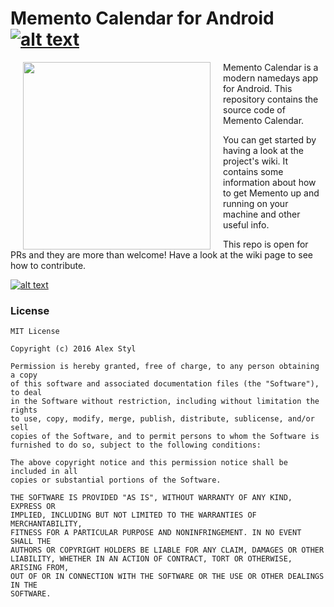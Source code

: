 # Memento Calendar for Android  [![alt text](https://travis-ci.org/alexstyl/Memento-Calendar.svg?branch=master "Check the build status on Travis CI")](https://travis-ci.org/alexstyl/Memento-Calendar)

<img src="https://github.com/alexstyl/Memento-Calendar/blob/master/common/src/main/res/mipmap-xxxhdpi/ic_launcher.png?raw=true" width="300" align="left" hspace="20">

Memento Calendar is a modern namedays app for Android.
This repository contains the source code of Memento Calendar.

You can get started by having a look at the project's wiki. It contains some information about how to get Memento up and running on your machine and other useful info.

This repo is open for PRs and they are more than welcome! Have a look at the wiki page to see how to contribute.

[![alt text](http://developer.android.com/images/brand/en_app_rgb_wo_60.png "Download Memento Calendar from the Play Store")](https://play.google.com/store/apps/details?id=com.alexstyl.specialdates)

### License
```
MIT License

Copyright (c) 2016 Alex Styl

Permission is hereby granted, free of charge, to any person obtaining a copy
of this software and associated documentation files (the "Software"), to deal
in the Software without restriction, including without limitation the rights
to use, copy, modify, merge, publish, distribute, sublicense, and/or sell
copies of the Software, and to permit persons to whom the Software is
furnished to do so, subject to the following conditions:

The above copyright notice and this permission notice shall be included in all
copies or substantial portions of the Software.

THE SOFTWARE IS PROVIDED "AS IS", WITHOUT WARRANTY OF ANY KIND, EXPRESS OR
IMPLIED, INCLUDING BUT NOT LIMITED TO THE WARRANTIES OF MERCHANTABILITY,
FITNESS FOR A PARTICULAR PURPOSE AND NONINFRINGEMENT. IN NO EVENT SHALL THE
AUTHORS OR COPYRIGHT HOLDERS BE LIABLE FOR ANY CLAIM, DAMAGES OR OTHER
LIABILITY, WHETHER IN AN ACTION OF CONTRACT, TORT OR OTHERWISE, ARISING FROM,
OUT OF OR IN CONNECTION WITH THE SOFTWARE OR THE USE OR OTHER DEALINGS IN THE
SOFTWARE.
```
